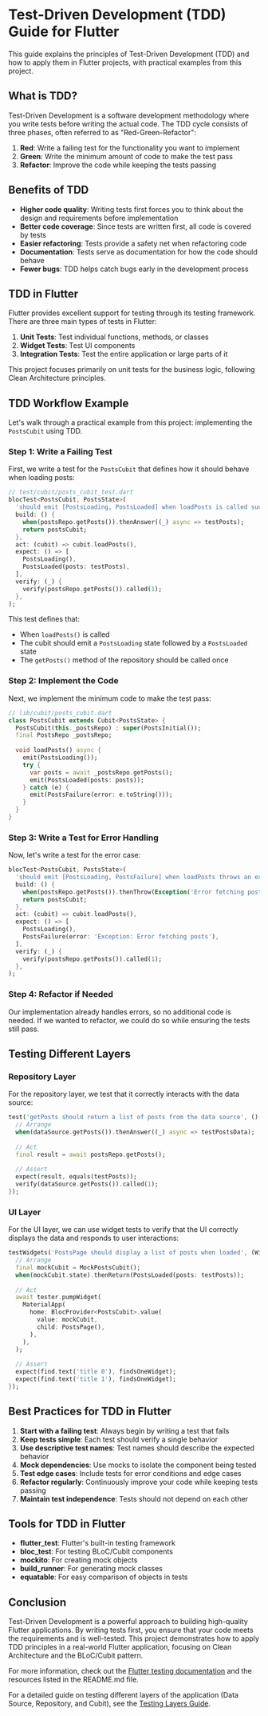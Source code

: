 # Test-Driven Development (TDD) Guide for Flutter

This guide explains the principles of Test-Driven Development (TDD) and how to apply them in Flutter projects, with practical examples from this project.

## What is TDD?

Test-Driven Development is a software development methodology where you write tests before writing the actual code. The TDD cycle consists of three phases, often referred to as "Red-Green-Refactor":

1. **Red**: Write a failing test for the functionality you want to implement
2. **Green**: Write the minimum amount of code to make the test pass
3. **Refactor**: Improve the code while keeping the tests passing

## Benefits of TDD

- **Higher code quality**: Writing tests first forces you to think about the design and requirements before implementation
- **Better code coverage**: Since tests are written first, all code is covered by tests
- **Easier refactoring**: Tests provide a safety net when refactoring code
- **Documentation**: Tests serve as documentation for how the code should behave
- **Fewer bugs**: TDD helps catch bugs early in the development process

## TDD in Flutter

Flutter provides excellent support for testing through its testing framework. There are three main types of tests in Flutter:

1. **Unit Tests**: Test individual functions, methods, or classes
2. **Widget Tests**: Test UI components
3. **Integration Tests**: Test the entire application or large parts of it

This project focuses primarily on unit tests for the business logic, following Clean Architecture principles.

## TDD Workflow Example

Let's walk through a practical example from this project: implementing the `PostsCubit` using TDD.

### Step 1: Write a Failing Test

First, we write a test for the `PostsCubit` that defines how it should behave when loading posts:

```dart
// test/cubit/posts_cubit_test.dart
blocTest<PostsCubit, PostsState>(
  'should emit [PostsLoading, PostsLoaded] when loadPosts is called successfully',
  build: () {
    when(postsRepo.getPosts()).thenAnswer((_) async => testPosts);
    return postsCubit;
  },
  act: (cubit) => cubit.loadPosts(),
  expect: () => [
    PostsLoading(),
    PostsLoaded(posts: testPosts),
  ],
  verify: (_) {
    verify(postsRepo.getPosts()).called(1);
  },
);
```

This test defines that:
- When `loadPosts()` is called
- The cubit should emit a `PostsLoading` state followed by a `PostsLoaded` state
- The `getPosts()` method of the repository should be called once

### Step 2: Implement the Code

Next, we implement the minimum code to make the test pass:

```dart
// lib/cubit/posts_cubit.dart
class PostsCubit extends Cubit<PostsState> {
  PostsCubit(this._postsRepo) : super(PostsInitial());
  final PostsRepo _postsRepo;
  
  void loadPosts() async {
    emit(PostsLoading());
    try {
      var posts = await _postsRepo.getPosts();
      emit(PostsLoaded(posts: posts));
    } catch (e) {
      emit(PostsFailure(error: e.toString()));
    }
  }
}
```

### Step 3: Write a Test for Error Handling

Now, let's write a test for the error case:

```dart
blocTest<PostsCubit, PostsState>(
  'should emit [PostsLoading, PostsFailure] when loadPosts throws an exception',
  build: () {
    when(postsRepo.getPosts()).thenThrow(Exception('Error fetching posts'));
    return postsCubit;
  },
  act: (cubit) => cubit.loadPosts(),
  expect: () => [
    PostsLoading(),
    PostsFailure(error: 'Exception: Error fetching posts'),
  ],
  verify: (_) {
    verify(postsRepo.getPosts()).called(1);
  },
);
```

### Step 4: Refactor if Needed

Our implementation already handles errors, so no additional code is needed. If we wanted to refactor, we could do so while ensuring the tests still pass.

## Testing Different Layers

### Repository Layer

For the repository layer, we test that it correctly interacts with the data source:

```dart
test('getPosts should return a list of posts from the data source', () async {
  // Arrange
  when(dataSource.getPosts()).thenAnswer((_) async => testPostsData);
  
  // Act
  final result = await postsRepo.getPosts();
  
  // Assert
  expect(result, equals(testPosts));
  verify(dataSource.getPosts()).called(1);
});
```

### UI Layer

For the UI layer, we can use widget tests to verify that the UI correctly displays the data and responds to user interactions:

```dart
testWidgets('PostsPage should display a list of posts when loaded', (WidgetTester tester) async {
  // Arrange
  final mockCubit = MockPostsCubit();
  when(mockCubit.state).thenReturn(PostsLoaded(posts: testPosts));
  
  // Act
  await tester.pumpWidget(
    MaterialApp(
      home: BlocProvider<PostsCubit>.value(
        value: mockCubit,
        child: PostsPage(),
      ),
    ),
  );
  
  // Assert
  expect(find.text('title 0'), findsOneWidget);
  expect(find.text('title 1'), findsOneWidget);
});
```

## Best Practices for TDD in Flutter

1. **Start with a failing test**: Always begin by writing a test that fails
2. **Keep tests simple**: Each test should verify a single behavior
3. **Use descriptive test names**: Test names should describe the expected behavior
4. **Mock dependencies**: Use mocks to isolate the component being tested
5. **Test edge cases**: Include tests for error conditions and edge cases
6. **Refactor regularly**: Continuously improve your code while keeping tests passing
7. **Maintain test independence**: Tests should not depend on each other

## Tools for TDD in Flutter

- **flutter_test**: Flutter's built-in testing framework
- **bloc_test**: For testing BLoC/Cubit components
- **mockito**: For creating mock objects
- **build_runner**: For generating mock classes
- **equatable**: For easy comparison of objects in tests

## Conclusion

Test-Driven Development is a powerful approach to building high-quality Flutter applications. By writing tests first, you ensure that your code meets the requirements and is well-tested. This project demonstrates how to apply TDD principles in a real-world Flutter application, focusing on Clean Architecture and the BLoC/Cubit pattern.

For more information, check out the [Flutter testing documentation](https://docs.flutter.dev/testing) and the resources listed in the README.md file.

For a detailed guide on testing different layers of the application (Data Source, Repository, and Cubit), see the [Testing Layers Guide](TESTING_LAYERS.md). 